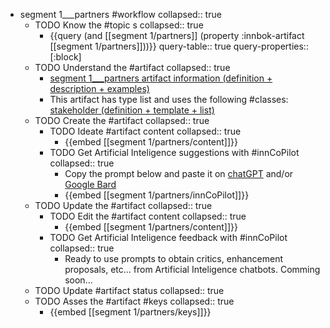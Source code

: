 
- segment 1___partners #workflow
   collapsed:: true
  - TODO Know the #topic s
    collapsed:: true
    - {{query (and [[segment 1/partners]] (property :innbok-artifact [[segment 1/partners]]))}}
      query-table:: true
      query-properties:: [:block]
  - TODO Understand the #artifact
    collapsed:: true
    - [segment 1___partners artifact information (definition + description + examples)](https://go.innbok.com/#/page/innBoK%2Fsegment-%28id%29%2Fpartners%2Finfo)
    - This artifact has type list and uses the following #classes: [stakeholder (definition + template + list)](https://go.innbok.com/#/page/innBoK%2Fclass%2Fstakeholder)
  - TODO Create the #artifact
     collapsed:: true
    - TODO Ideate #artifact content
      collapsed:: true
      - {{embed [[segment 1/partners/content]]}}
    - TODO Get Artificial Inteligence suggestions with #innCoPilot
      collapsed:: true
      - Copy the prompt below and paste it on [chatGPT](https://chat.openai.com) and/or [Google Bard](https://bard.google.com/chat)
      - {{embed [[segment 1/partners/innCoPilot]]}}
  - TODO Update the #artifact
    collapsed:: true
    - TODO Edit the #artifact content
     collapsed:: true
      - {{embed [[segment 1/partners/content]]}}
    - TODO Get Artificial Inteligence feedback with #innCoPilot
      collapsed:: true
      - Ready to use prompts to obtain critics, enhancement proposals, etc... from Artificial Inteligence chatbots. Comming soon...
  - TODO Update #artifact status
    collapsed:: true
  - TODO Asses the #artifact #keys
    collapsed:: true
    - {{embed [[segment 1/partners/keys]]}}



